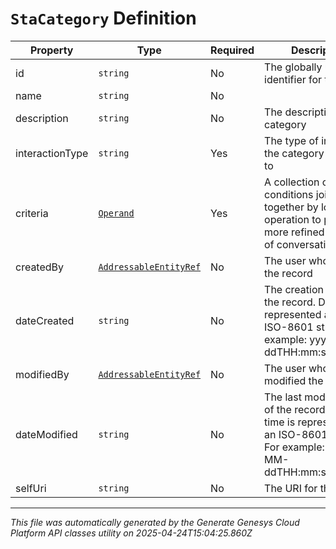 # `StaCategory` Definition

| Property | Type | Required | Description |
|----------|------|----------|-------------|
| id | `string` | No | The globally unique identifier for the object. |
| name | `string` | No |  |
| description | `string` | No | The description of the category |
| interactionType | `string` | Yes | The type of interaction the category will apply to |
| criteria | [`Operand`](operand-definition.md) | Yes | A collection of conditions joined together by logical operation to provide more refined filtering of conversations |
| createdBy | [`AddressableEntityRef`](addressableentityref-definition.md) | No | The user who created the record |
| dateCreated | `string` | No | The creation date of the record. Date time is represented as an ISO-8601 string. For example: yyyy-MM-ddTHH:mm:ss[.mmm]Z |
| modifiedBy | [`AddressableEntityRef`](addressableentityref-definition.md) | No | The user who last modified the record |
| dateModified | `string` | No | The last modified date of the record. Date time is represented as an ISO-8601 string. For example: yyyy-MM-ddTHH:mm:ss[.mmm]Z |
| selfUri | `string` | No | The URI for this object |

---

*This file was automatically generated by the Generate Genesys Cloud Platform API classes utility on 2025-04-24T15:04:25.860Z*